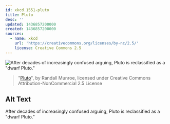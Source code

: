 ```yaml
---
id: xkcd.1551-pluto
title: Pluto
desc: ''
updated: 1436857200000
created: 1436857200000
sources:
  - name: xkcd
    url: 'https://creativecommons.org/licenses/by-nc/2.5/'
    license: Creative Commons 2.5
---
```

![After decades of increasingly confused arguing, Pluto is reclassified as a "dwarf Pluto."](https://imgs.xkcd.com/comics/pluto.png)
> "[Pluto](https://xkcd.com/1551/)", by Randall Munroe, licensed under Creative Commons Attribution-NonCommercial 2.5 License

## Alt Text
After decades of increasingly confused arguing, Pluto is reclassified as a "dwarf Pluto."
